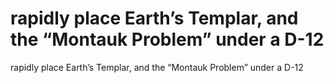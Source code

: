 # rapidly place Earth’s Templar, and the “Montauk Problem” under a D-12

rapidly place Earth’s Templar, and the “Montauk Problem” under a D-12